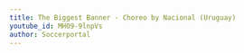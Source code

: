 ```yaml
---
title: The Biggest Banner - Choreo by Nacional (Uruguay)
youtube_id: MHO9-9lnpVs
author: Soccerportal
---
```

